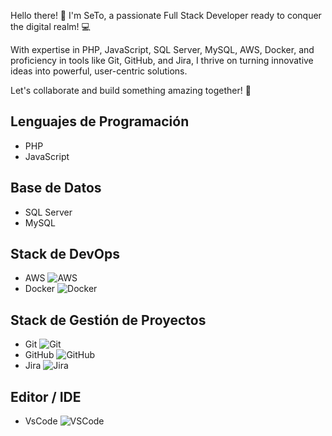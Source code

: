 Hello there! 👋
I'm SeTo, a passionate Full Stack Developer ready to conquer the digital realm! 💻

With expertise in PHP, JavaScript, SQL Server, MySQL, AWS, Docker, and proficiency in tools like Git, GitHub, and Jira, I thrive on turning innovative ideas into powerful, user-centric solutions.

Let's collaborate and build something amazing together! 🚀

## Lenguajes de Programación
- PHP
- JavaScript

## Base de Datos
- SQL Server
- MySQL

## Stack de DevOps
- AWS ![AWS](https://img.icons8.com/color/48/000000/amazon-web-services.png)
- Docker ![Docker](https://img.icons8.com/color/48/000000/docker.png)

## Stack de Gestión de Proyectos
- Git ![Git](https://img.icons8.com/color/48/000000/git.png)
- GitHub ![GitHub](https://img.icons8.com/fluent/48/000000/github.png)
- Jira ![Jira](https://img.icons8.com/color/48/000000/jira.png)

## Editor / IDE
- VsCode ![VSCode](https://img.icons8.com/fluent/48/000000/visual-studio-code-2019.png)
